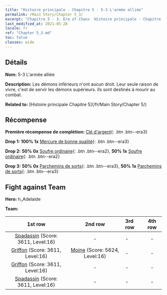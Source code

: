 ```yaml
---
title: "Histoire principale - Chapitre 5 - 5-3 L'armée alliée"
permalink: /Main Story/Chapter 5_3/
excerpt: "Chapitre 5 - 3. Era of Chaos  Histoire principale - Chapitre 5_3. 5-3 L'armée alliée"
last_modified_at: 2021-05-28
locale: fr
ref: "Chapter 5_3.md"
toc: false
classes: wide
---
```


## Détails

 **Nom:** 5-3 L'armée alliée

 **Description:** Les démons inférieurs n'ont aucun droit. Leur seule raison de vivre, c'est de servir les démons supérieurs. Ils sont destinés à mourir au combat.

 **Related to:** [Histoire principale Chapitre 5](/fr/Main Story/Chapter 5/)

## Récompense

 **Première récompense de complétion:** [Clé d'argent](/ItemsFR/con_693/){: .btn .btn--era3}

 **Drop 1:** **100% 1x** [Mercure de bonne qualité](/ItemsFR/mat_14/){: .btn .btn--era3}

 **Drop 2:** **50% 0x** [Soufre ordinaire](/ItemsFR/mat_9/){: .btn .btn--era2}, **50% 1x** [Soufre ordinaire](/ItemsFR/mat_9/){: .btn .btn--era2}

 **Drop 3:** **50% 0x** [Parchemins de sorts](/ItemsFR/con_694/){: .btn .btn--era3}, **50% 1x** [Parchemins de sorts](/ItemsFR/con_694/){: .btn .btn--era3}


## Fight against Team
 **Hero:** h_Adelaide

 **Team:**


  | 1st row | 2nd row | 3rd row | 4th row |
  |:----:|:----:|:----|:----:|
  | [Spadassin](/fr/units/Swordsman/) (Score: 3611, Level:16)  | - | - | - |
  | [Griffon](/fr/units/Griffin/) (Score: 3611, Level:16)  | [Moine](/fr/units/Monk/) (Score: 5624, Level:16)  | - | - |
  | [Griffon](/fr/units/Griffin/) (Score: 3611, Level:16)  | - | - | - |
  | [Spadassin](/fr/units/Swordsman/) (Score: 3611, Level:16)  | - | - | - |



